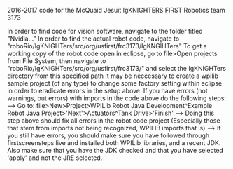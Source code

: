 2016-2017 code for the McQuaid Jesuit IgKNIGHTERS FIRST Robotics team 3173

In order to find code for vision software, navigate to the folder titled "Nvidia..."
In order to find the actual robot code, navigate to "roboRio/IgKNIGHTers/src/org/usfirst/frc3173/IgKNGIHTers"
To get a working copy of the robot code open in eclipse, go to file>Open projects from File System, then navigate to "roboRio/IgKNIGHTers/src/org/usfirst/frc3173/" and select the IgKNIGHTers directory from this specified path
It may be neccessary to create a wpilib sample project (of any type) to change some factory setting within eclipse in order to eradicate errors in the setup above. If you have errors (not warnings, but errors) with imports in the code above do the following steps:
--> Go to: file>New>Project>WPILib Robot Java Development^Example Robot Java Project>'Next'>Actuators^Tank Drive>'Finish'
    --> Doing this step above should fix all errors in the robot code project (Especially those that stem from imports not being recognized, WPILIB imports that is)
        --> If you still have errors, you should make sure you have followed through firstscreensteps live and installed both WPILib libraries, and a recent JDK. Also make sure that you have the JDK checked and that you have selected 'apply' and not the JRE selected.